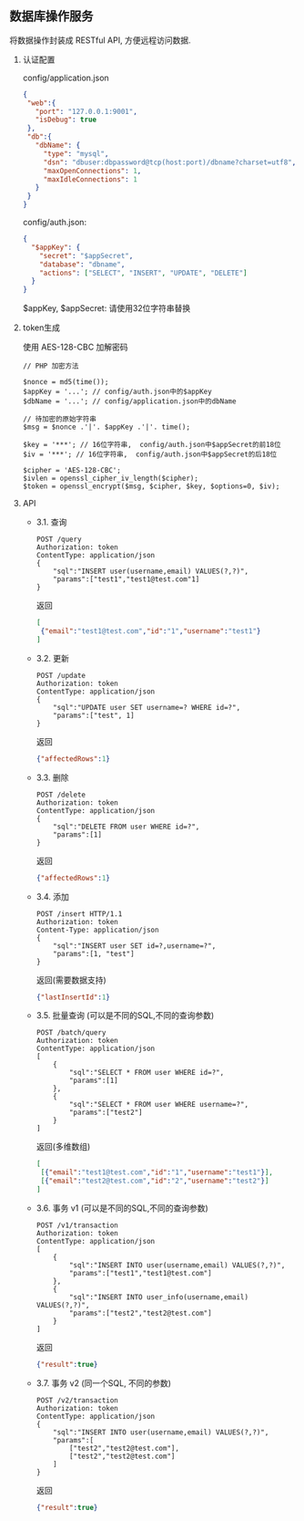 数据库操作服务
---

将数据操作封装成 RESTful API, 方便远程访问数据.

1. 认证配置

    config/application.json
    
    ```json
    {
     "web":{
       "port": "127.0.0.1:9001",
       "isDebug": true
     },
     "db":{
       "dbName": {
         "type": "mysql",
         "dsn": "dbuser:dbpassword@tcp(host:port)/dbname?charset=utf8",
         "maxOpenConnections": 1,
         "maxIdleConnections": 1
       }
     }
    }
    ```

    config/auth.json:
    
    ```json
    {
      "$appKey": {
        "secret": "$appSecret",
        "database": "dbname",
        "actions": ["SELECT", "INSERT", "UPDATE", "DELETE"]
      }
    }    
    ```
    $appKey, $appSecret: 请使用32位字符串替换

2. token生成
    
    使用 AES-128-CBC 加解密码
    
    ```
    // PHP 加密方法
    
    $nonce = md5(time());
    $appKey = '...'; // config/auth.json中的$appKey
    $dbName = '...'; // config/application.json中的dbName
 
    // 待加密的原始字符串
    $msg = $nonce .'|'. $appKey .'|'. time();
    
    $key = '***'; // 16位字符串,  config/auth.json中$appSecret的前18位
    $iv = '***'; // 16位字符串,  config/auth.json中$appSecret的后18位
        
    $cipher = 'AES-128-CBC';
    $ivlen = openssl_cipher_iv_length($cipher);
    $token = openssl_encrypt($msg, $cipher, $key, $options=0, $iv);
    ```
  
3. API

    * 3.1. 查询
        ```
        POST /query
        Authorization: token
        ContentType: application/json
        {
            "sql":"INSERT user(username,email) VALUES(?,?)",
            "params":["test1","test1@test.com"1]
        }
        ```
        返回
        ```json
        [
         {"email":"test1@test.com","id":"1","username":"test1"}
        ]
        ```
    
    * 3.2. 更新
        ```
        POST /update
        Authorization: token
        ContentType: application/json
        {
            "sql":"UPDATE user SET username=? WHERE id=?",
            "params":["test", 1]
        }
        ```
       返回
       ```json
       {"affectedRows":1}
       ```

    * 3.3. 删除
        ```
        POST /delete
        Authorization: token
        ContentType: application/json
        {
            "sql":"DELETE FROM user WHERE id=?",
            "params":[1]
        }
        ```
        返回
        ```json
        {"affectedRows":1}
        ```

    * 3.4. 添加
        ```
        POST /insert HTTP/1.1
        Authorization: token
        Content-Type: application/json
        {
            "sql":"INSERT user SET id=?,username=?",
            "params":[1, "test"]
        }
        ```
        返回(需要数据支持)
        ```json
        {"lastInsertId":1}
        ```

    * 3.5. 批量查询 (可以是不同的SQL,不同的查询参数)
        ```
        POST /batch/query
        Authorization: token
        ContentType: application/json
        [
            {
                "sql":"SELECT * FROM user WHERE id=?",
                "params":[1]
            },
            {
                "sql":"SELECT * FROM user WHERE username=?",
                "params":["test2"]
            } 
        ]
        ```
        返回(多维数组)
        ```json
        [
         [{"email":"test1@test.com","id":"1","username":"test1"}],
         [{"email":"test2@test.com","id":"2","username":"test2"}]
        ]
        ```

    * 3.6. 事务 v1 (可以是不同的SQL,不同的查询参数)
        ```
        POST /v1/transaction
        Authorization: token
        ContentType: application/json
        [
            {
                "sql":"INSERT INTO user(username,email) VALUES(?,?)",
                "params":["test1","test1@test.com"]
            },
            {
                "sql":"INSERT INTO user_info(username,email) VALUES(?,?)",
                "params":["test2","test2@test.com"]
            } 
        ]
        ```
        返回
        ```json
        {"result":true}
        ```

    * 3.7. 事务 v2 (同一个SQL, 不同的参数)
        ```
        POST /v2/transaction
        Authorization: token
        ContentType: application/json
        {
            "sql":"INSERT INTO user(username,email) VALUES(?,?)",
            "params":[
                ["test2","test2@test.com"],
                ["test2","test2@test.com"]
            ]
        }
        ```
        返回
        ```json
        {"result":true}
        ```

